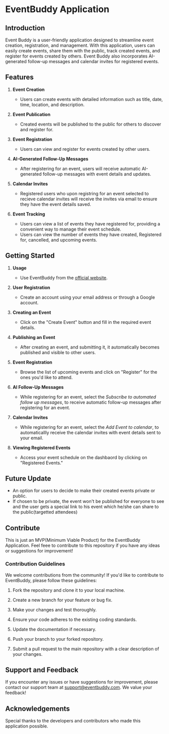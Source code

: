 # EventBuddy Application

## Introduction

Event Buddy is a user-friendly application designed to streamline event creation, registration, and management. With this application, users can easily create events, share them with the public, track created events, and register for events created by others. Event Buddy also incorporates AI-generated follow-up messages and calendar invites for registered events.

## Features

1. **Event Creation**
   - Users can create events with detailed information such as title, date, time, location, and description.

2. **Event Publication**
   - Created events will be published to the public for others to discover and register for.

3. **Event Registration**
   - Users can view and register for events created by other users.

4. **AI-Generated Follow-Up Messages**
   - After registering for an event, users will receive automatic AI-generated follow-up messages with event details and updates.

5. **Calendar Invites**
   - Registered users who upon registring for an event selected to recieve calendar invites will receive the invites via email to ensure they have the event details saved.

6. **Event Tracking**
   - Users can view a list of events they have registered for, providing a convenient way to manage their event schedule.
   - Users can view the number of events they have created, Registered for, cancelled, and upcoming events.

## Getting Started

1. **Usage**

   - Use EventBuddy from the [official website](https://www.eventbuddy.com).

2. **User Registration**

   - Create an account using your email address or through a Google account.

3. **Creating an Event**

   - Click on the "Create Event" button and fill in the required event details.

4. **Publishing an Event**

   - After creating an event, and submitting it, it automatically becomes published and visible to other users.

5. **Event Registration**

   - Browse the list of upcoming events and click on "Register" for the ones you'd like to attend.

6. **AI Follow-Up Messages**

   - While registering for an event, select the *Subscribe to automated follow up messages*, to receive automatic follow-up messages after registering for an event.

7. **Calendar Invites**

   - While registering for an event, select the *Add Event to calendar*, to automaticallly receive the calendar invites with event details sent to your email.

8. **Viewing Registered Events**

   - Access your event schedule on the dashbaord by clicking on "Registered Events."

## Future Update

   - An option for users to decide to make their created events private or public.
   - If chosen to be private, the event won't be published for everyone to see and the user gets a special link to his event which he/she can share to the public(targetted attendees)

## Contribute

This is just an MVP(Minimum Viable Product) for the EventBuddy Application. Feel feee to contribute to this repository if you have any ideas or suggestions for improvement! 

### Contribution Guidelines

We welcome contributions from the community! If you'd like to contribute to EventBuddy, please follow these guidelines:

1. Fork the repository and clone it to your local machine.

2. Create a new branch for your feature or bug fix.

3. Make your changes and test thoroughly.

4. Ensure your code adheres to the existing coding standards.

5. Update the documentation if necessary.

6. Push your branch to your forked repository.

7. Submit a pull request to the main repository with a clear description of your changes.


## Support and Feedback

If you encounter any issues or have suggestions for improvement, please contact our support team at support@eventbuddy.com. We value your feedback!


## Acknowledgements

Special thanks to the developers and contributors who made this application possible.

